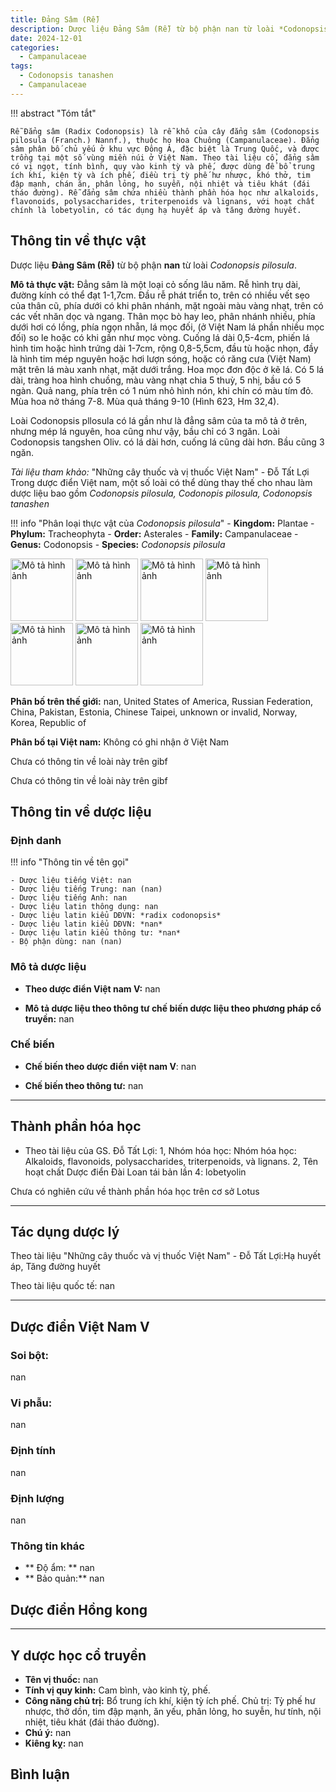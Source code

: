 ```yaml
---
title: Đảng Sâm (Rễ)
description: Dược liệu Đảng Sâm (Rễ) từ bộ phận nan từ loài *Codonopsis pilosula*
date: 2024-12-01
categories:
  - Campanulaceae
tags:
  - Codonopsis tanashen
  - Campanulaceae
---
```

!!! abstract "Tóm tắt"

    Rễ Đẳng sâm (Radix Codonopsis) là rễ khô của cây đẳng sâm (Codonopsis pilosula (Franch.) Nannf.), thuộc họ Hoa Chuông (Campanulaceae). Đẳng sâm phân bố chủ yếu ở khu vực Đông Á, đặc biệt là Trung Quốc, và được trồng tại một số vùng miền núi ở Việt Nam. Theo tài liệu cổ, đẳng sâm có vị ngọt, tính bình, quy vào kinh tỳ và phế, được dùng để bổ trung ích khí, kiện tỳ và ích phế, điều trị tỳ phế hư nhược, khó thở, tim đập mạnh, chán ăn, phân lỏng, ho suyễn, nội nhiệt và tiêu khát (đái tháo đường). Rễ đẳng sâm chứa nhiều thành phần hóa học như alkaloids, flavonoids, polysaccharides, triterpenoids và lignans, với hoạt chất chính là lobetyolin, có tác dụng hạ huyết áp và tăng đường huyết.

## Thông tin về thực vật


Dược liệu **Đảng Sâm (Rễ)** từ bộ phận **nan** từ loài *Codonopsis pilosula*.

**Mô tả thực vật:** Đẳng sâm là một loại cỏ sống lâu năm. Rễ hình trụ dài, đường kính có thể đạt 1-1,7cm. Đầu rễ phát triển to, trên có nhiều vết sẹo của thân cũ, phía dưới có khi phân nhánh, mặt ngoài màu vàng nhạt, trên có các vết nhăn dọc và ngang. Thân mọc bò hay leo, phân nhánh nhiều, phía dưới hơi có lồng, phía ngọn nhẵn, lá mọc đối, (ở Việt Nam lá phần nhiều mọc đối) so le hoặc có khi gần như mọc vòng. Cuống lá dài 0,5-4cm, phiến lá hình tim hoặc hình trứng dài 1-7cm, rộng 0,8-5,5cm, đầu tù hoặc nhọn, đầy là hình tim mép nguyên hoặc hơi lượn sóng, hoặc có răng cưa (Việt Nam) mặt trên lá màu xanh nhạt, mặt dưới trắng. Hoa mọc đơn độc ở kẽ lá. Có 5 lá dài, tràng hoa hình chuồng, màu vàng nhạt chia 5 thuỳ, 5 nhị, bầu có 5 ngàn. Quả nang, phía trên có 1 núm nhỏ hình nón, khi chín có màu tím đỏ. Mùa hoa nở tháng 7-8. Mùa quả tháng 9-10 (Hình 623, Hm 32,4).

Loài Codonopsis pllosula có lá gần như là đẳng sâm của ta mô tả ở trên, nhưng mép lá nguyên, hoa cũng như vậy, bầu chỉ có 3 ngăn. Loài Codonopsis tangshen Oliv. có lá dài hơn, cuống lá cũng dài hơn. Bầu cũng 3 ngăn.

*Tài liệu tham khảo:* "Những cây thuốc và vị thuốc Việt Nam" - Đỗ Tất Lợi 
Trong dược điển Việt nam, một số loài có thể dùng thay thế cho nhau làm dược liệu bao gồm *Codonopsis pilosula, Codonopis pilosula, Codonopsis tanashen*

!!! info "Phân loại thực vật của *Codonopsis pilosula*"
    - **Kingdom:** Plantae
    - **Phylum:** Tracheophyta
    - **Order:** Asterales
    - **Family:** Campanulaceae
    - **Genus:** Codonopsis
    - **Species:** *Codonopsis pilosula*

<img src="https://plant.depo.msu.ru/open/public/item/MW0971321/img/0.jpg?gbif" alt="Mô tả hình ảnh" width="100" height="100">
<img src="https://plant.depo.msu.ru/open/public/item/MW0971322/img/0.jpg?gbif" alt="Mô tả hình ảnh" width="100" height="100">
<img src="https://inaturalist-open-data.s3.amazonaws.com/photos/93111579/original.jpeg" alt="Mô tả hình ảnh" width="100" height="100">
<img src="https://inaturalist-open-data.s3.amazonaws.com/photos/16477507/original.jpeg" alt="Mô tả hình ảnh" width="100" height="100">
<img src="http://n2t.net/ark:/65665/m3a5598c76-5b21-40c6-a85d-bfb7196883f6" alt="Mô tả hình ảnh" width="100" height="100">
<img src="http://n2t.net/ark:/65665/m39ec43f0a-3452-47ff-b028-d04708b79b67" alt="Mô tả hình ảnh" width="100" height="100">
<img src="http://n2t.net/ark:/65665/m34038636c-ba4b-470d-a934-afae2077e668" alt="Mô tả hình ảnh" width="100" height="100">

**Phân bố trên thế giới:** nan, United States of America, Russian Federation, China, Pakistan, Estonia, Chinese Taipei, unknown or invalid, Norway, Korea, Republic of

**Phân bố tại Việt nam:** Không có ghi nhận ở Việt Nam

 
Chưa có thông tin về loài này trên gibf
 
Chưa có thông tin về loài này trên gibf


## Thông tin về dược liệu 

### Định danh

!!! info "Thông tin về tên gọi"

    - Dược liệu tiếng Việt: nan
    - Dược liệu tiếng Trung: nan (nan)
    - Dược liệu tiếng Anh: nan
    - Dược liệu latin thông dụng: nan
    - Dược liệu latin kiểu DĐVN: *radix codonopsis*
    - Dược liệu latin kiểu DĐVN: *nan*
    - Dược liệu latin kiểu thông tư: *nan*
    - Bộ phận dùng: nan (nan)

### Mô tả dược liệu 

- **Theo dược điển Việt nam V:** nan

- **Mô tả dược liệu theo thông tư chế biến dược liệu theo phương pháp cổ truyền:** nan

### Chế biến 

- **Chế biến theo dược điển việt nam V**: nan

- **Chế biến theo thông tư:** nan

--- 

## Thành phần hóa học

- Theo tài liệu của GS. Đỗ Tất Lợi:  1, Nhóm hóa học: Nhóm hóa học: Alkaloids, flavonoids, polysaccharides, triterpenoids, và lignans.
2, Tên hoạt chất 
Dược điển Đài Loan tái bản lần 4: lobetyolin
    
Chưa có nghiên cứu về thành phần hóa học trên cơ sở Lotus

---

## Tác dụng dược lý

Theo tài liệu "Những cây thuốc và vị thuốc Việt Nam" - Đỗ Tất Lợi:Hạ huyết áp, Tăng đường huyết

Theo tài liệu quốc tế: nan

---

## Dược điển Việt Nam V

### Soi bột:

nan

<!-- Hình ảnh soi bột sẽ được tự động chèn vào đây sau -->

### Vi phẫu:

nan

<!-- Hình ảnh vi phẫu sẽ được tự động chèn vào đây sau -->

### Định tính

nan

### Định lượng

nan

### Thông tin khác 

- ** Độ ẩm: ** nan
- ** Bảo quản:** nan

## Dược điển Hồng kong

<!-- PDF sẽ được tự động chèn vào đây sau -->


---

## Y dược học cổ truyền

- **Tên vị thuốc:** nan
- **Tính vị quy kinh:** Cam bình, vào kinh tỳ, phế.
- **Công năng chủ trị:** Bổ trung ích khí, kiện tỳ ích phế.
Chủ trị: Tỳ phế hư nhược, thở dồn, tim đập mạnh, ăn yếu, phân lỏng, ho suyễn, hư tính, nội nhiệt, tiêu khát (đái tháo đường).
- **Chú ý:** nan
- **Kiêng kỵ:** nan



## Bình luận

<div id="giscus-container"></div>
<script src="https://giscus.app/client.js"
        data-repo="hoangson0787/CSDL-duoc-lieu"
        data-repo-id="R_kgDONbMRNA"
        data-category="Duoc lieu"
        data-category-id="DIC_kwDONbMRNM4ClklR"
        data-mapping="pathname"
        data-strict="0"
        data-reactions-enabled="1"
        data-emit-metadata="1"
        data-input-position="bottom"
        data-theme="light"
        data-lang="en"
        crossorigin="anonymous"
        async>
</script>


